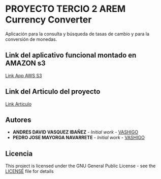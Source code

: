# PROYECTO TERCIO 2 AREM Currency Converter 
 Aplicación para la consulta y búsqueda de tasas de cambio y para la conversión de monedas. 
 ## Link del aplicativo funcional montado en AMAZON s3
 [Link App AWS S3](http://appeasybank.s3-website-us-west-2.amazonaws.com/lite/signup.html)
 ## Link del Articulo del proyecto
 [Link Articulo](https://docs.google.com/document/d/1FeRlfBMtiEHMyl7nXBI0excvgZAwu_5BgjrkK0MrXWI/edit?usp=sharing)
   
 ## Autores
 * **ANDRES DAVID VASQUEZ IBAÑEZ** - *Initial work* - [VASHIGO](https://github.com/vashigo)
  * **PEDRO JOSE MAYORGA NAVARRETE** - *Initial work* - [VASHIGO](https://github.com/unknownmastercoder)
 
 ## Licencia
 This project is licensed under the GNU General Public License - see the [LICENSE](LICENSE) file for details

